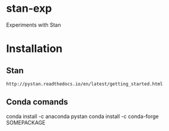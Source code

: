 # stan-exp
Experiments with Stan

# Installation
## Stan
	http://pystan.readthedocs.io/en/latest/getting_started.html
	
## Conda comands
conda install -c anaconda pystan
conda install -c conda-forge SOMEPACKAGE

